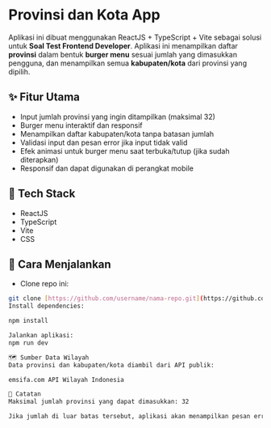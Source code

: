 # Provinsi dan Kota App

Aplikasi ini dibuat menggunakan ReactJS + TypeScript + Vite sebagai solusi untuk **Soal Test Frontend Developer**. Aplikasi ini menampilkan daftar **provinsi** dalam bentuk **burger menu** sesuai jumlah yang dimasukkan pengguna, dan menampilkan semua **kabupaten/kota** dari provinsi yang dipilih.

## ✨ Fitur Utama

- Input jumlah provinsi yang ingin ditampilkan (maksimal 32)
- Burger menu interaktif dan responsif
- Menampilkan daftar kabupaten/kota tanpa batasan jumlah
- Validasi input dan pesan error jika input tidak valid
- Efek animasi untuk burger menu saat terbuka/tutup (jika sudah diterapkan)
- Responsif dan dapat digunakan di perangkat mobile

## 🔧 Tech Stack

- ReactJS
- TypeScript
- Vite
- CSS

## 🚀 Cara Menjalankan

- Clone repo ini:

```bash
git clone [https://github.com/username/nama-repo.git](https://github.com/abdulrohman19/indonesia-province-selector.git)
Install dependencies:

npm install

Jalankan aplikasi:
npm run dev

🗺️ Sumber Data Wilayah
Data provinsi dan kabupaten/kota diambil dari API publik:

emsifa.com API Wilayah Indonesia

📝 Catatan
Maksimal jumlah provinsi yang dapat dimasukkan: 32

Jika jumlah di luar batas tersebut, aplikasi akan menampilkan pesan error

